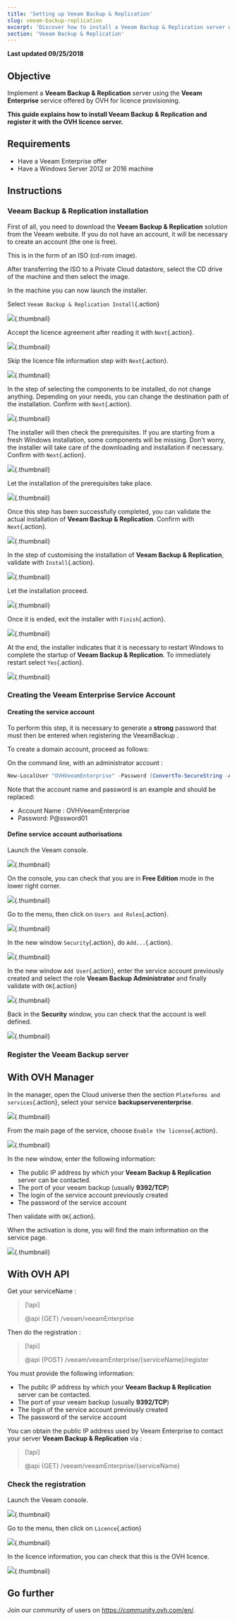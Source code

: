 ```yaml
---
title: 'Setting up Veeam Backup & Replication'
slug: veeam-backup-replication
excerpt: 'Discover how to install a Veeam Backup & Replication server with Veeam Enterprise'
section: 'Veeam Backup & Replication'
---
```


**Last updated 09/25/2018**

## Objective

Implement a **Veeam Backup & Replication** server using the **Veeam Enterprise** service offered by OVH for licence provisioning.

**This guide explains how to install Veeam Backup & Replication and register it with the OVH licence server.**

## Requirements

* Have a Veeam Enterprise offer
* Have a Windows Server 2012 or 2016 machine

## Instructions

### Veeam Backup & Replication installation

First of all, you need to download the **Veeam Backup & Replication** solution from the Veeam website. If you do not have an account, it will be necessary to create an account (the one is free).

This is in the form of an ISO (cd-rom image).

After transferring the ISO to a Private Cloud datastore, select the CD drive of the machine and then select the image.

In the machine you can now launch the installer.

Select `Veeam Backup & Replication Install`{.action}

![](images/veeamBandR_inst_01.png){.thumbnail}

Accept the licence agreement after reading it with `Next`{.action}.

![](images/veeamBandR_inst_02.png){.thumbnail}

Skip the licence file information step with `Next`{.action}.

![](images/veeamBandR_inst_03.png){.thumbnail}

In the step of selecting the components to be installed, do not change anything. Depending on your needs, you can change the destination path of the installation. Confirm with `Next`{.action}.

![](images/veeamBandR_inst_04.png){.thumbnail}

The installer will then check the prerequisites. If you are starting from a fresh Windows installation, some components will be missing. Don't worry, the installer will take care of the downloading and installation if necessary. Confirm with `Next`{.action}.

![](images/veeamBandR_inst_05.png){.thumbnail}

Let the installation of the prerequisites take place.

![](images/veeamBandR_inst_06.png){.thumbnail}

Once this step has been successfully completed, you can validate the actual installation of **Veeam Backup & Replication**. Confirm with `Next`{.action}.

![](images/veeamBandR_inst_07.png){.thumbnail}

In the step of customising the installation of **Veeam Backup & Replication**, validate with `Install`{.action}.

![](images/veeamBandR_inst_08.png){.thumbnail}

Let the installation proceed.

![](images/veeamBandR_inst_09.png){.thumbnail}

Once it is ended, exit the installer with `Finish`{.action}.

![](images/veeamBandR_inst_10.png){.thumbnail}

At the end, the installer indicates that it is necessary to restart Windows to complete the startup of **Veeam Backup & Replication**. To immediately restart select `Yes`{.action}.

![](images/veeamBandR_inst_11.png){.thumbnail}

### Creating the Veeam Enterprise Service Account

#### Creating the service account

To perform this step, it is necessary to generate a **strong** password that must then be entered when registering the VeeamBackup .

To create a domain account, proceed as follows:

On the command line, with an administrator account :

```powershell
New-LocalUser "OVHVeeamEnterprise" -Password (ConvertTo-SecureString -AsPlainText "P@ssword01" -Force) -Description "OVH Service Account for Veeam Enterprise" -PasswordNeverExpires:$true -UserMayNotChangePassword:$true -AccountNeverExpires:$true
```
Note that the account name and password is an example and should be replaced:

* Account Name : OVHVeeamEnterprise
* Password: P@ssword01

#### Define service account authorisations

Launch the Veeam console.

![](images/veeamBandR_use_12.png){.thumbnail}

On the console, you can check that you are in **Free Edition** mode in the lower right corner.


![](images/veeamBandR_conf_1.png){.thumbnail}

Go to the menu, then click on `Users and Roles`{.action}.

![](images/veeamBandR_conf_2.png){.thumbnail}

In the new window `Security`{.action}, do `Add...`{.action}.

![](images/veeamBandR_conf_3.png){.thumbnail}

In the new window `Add User`{.action}, enter the service account previously created and select the role **Veeam Backup Administrator** and finally validate with `OK`{.action}

![](images/veeamBandR_conf_4.png){.thumbnail}

Back in the **Security** window, you can check that the account is well defined.

![](images/veeamBandR_conf_5.png){.thumbnail}

### Register the Veeam Backup server

## With OVH Manager

In the manager, open the Cloud universe then the section `Plateforms and services`{.action}, select your service **backupserverenterprise**.

![](images/backupEnterpriseServer_manager_01.png){.thumbnail}

From the main page of the service, choose `Enable the license`{.action}.

![](images/backupEnterpriseServer_manager_02.png){.thumbnail}

In the new window, enter the following information:

* The public IP address by which your **Veeam Backup & Replication** server can be contacted.
* The port of your veeam backup (usually **9392/TCP**)
* The login of the service account previously created
* The password of the service account

Then validate with `OK`{.action}.

When the activation is done, you will find the main information on the service page.

![](images/backupEnterpriseServer_manager_03.png){.thumbnail}

## With OVH API

Get your serviceName :

> [!api]
>
> @api {GET} /veeam/veeamEnterprise
>

Then do the registration :

> [!api]
>
> @api {POST} /veeam/veeamEnterprise/{serviceName}/register
>

You must provide the following information:

* The public IP address by which your **Veeam Backup & Replication** server can be contacted.
* The port of your veeam backup (usually **9392/TCP**)
* The login of the service account previously created
* The password of the service account

You can obtain the public IP address used by Veeam Enterprise to contact your server **Veeam Backup & Replication** via :

> [!api]
>
> @api {GET} /veeam/veeamEnterprise/{serviceName}
>

### Check the registration

Launch the Veeam console.

![](images/veeamBandR_use_12.png){.thumbnail}

Go to the menu, then click on `Licence`{.action}

![](images/veeamBandR_lic_1.png){.thumbnail}

In the licence information, you can check that this is the OVH licence.

![](images/veeamBandR_lic_2.png){.thumbnail}

## Go further

Join our community of users on <https://community.ovh.com/en/>.
